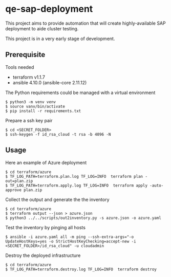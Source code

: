 # qe-sap-deployment

This project aims to provide automation that will create highly-available SAP deployment to aide cluster testing.

This project is in a very early stage of development.

## Prerequisite
Tools needed
- terraform v1.1.7
- ansible 4.10.0 (ansible-core 2.11.12)

The Python requirements could be managed with a virtual environment
```
$ python3 -m venv venv
$ source vanv/bin/activate
$ pip install -r requirements.txt
```

Prepare a ssh key pair
```
$ cd <SECRET_FOLDER> 
$ ssh-keygen -f id_rsa_cloud -t rsa -b 4096 -N
```

## Usage
Here an example of Azure deployment
```
$ cd terraform/azure
$ TF_LOG_PATH=terraform.plan.log TF_LOG=INFO  terraform plan -out=plan.zip
$ TF_LOG_PATH=terraform.apply.log TF_LOG=INFO  terraform apply -auto-approve plan.zip
```

Collect the output and generate the the inventory
```
$ cd terraform/azure
$ terraform output --json > azure.json
$ python3 ../../scripts/out2inventory.py -s azure.json -o azure.yaml
```

Test the inventory by pinging all hosts 
```
$ ansible -i azure.yaml all -m ping --ssh-extra-args="-o UpdateHostKeys=yes -o StrictHostKeyChecking=accept-new -i <SECRET_FOLDER>/id_rsa_cloud" -u cloudadmin
```

Destroy the deployed infrastructure
```
$ cd terraform/azure
$ TF_LOG_PATH=terraform.destroy.log TF_LOG=INFO  terraform destroy
 ```
